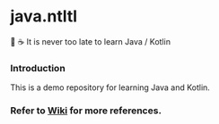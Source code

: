 # java.ntltl

📓 ☕️ It is never too late to learn Java / Kotlin

### Introduction

This is a demo repository for learning Java and Kotlin.

### Refer to [Wiki](https://github.com/ntltl/java.ntltl/wiki) for more references.